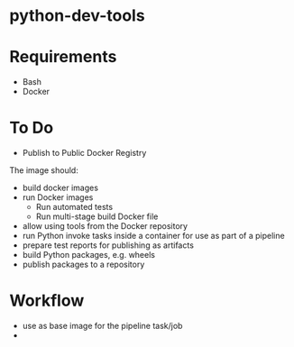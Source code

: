 # python-dev-tools

# Requirements

- Bash
- Docker

# To Do

- Publish to Public Docker Registry

The image should:

- build docker images
- run Docker images
    - Run automated tests
    - Run multi-stage build Docker file
- allow using tools from the Docker repository
- run Python invoke tasks inside a container for use as part of a
pipeline
- prepare test reports for publishing as artifacts
- build Python packages, e.g. wheels
- publish packages to a repository


# Workflow

- use as base image for the pipeline task/job
-